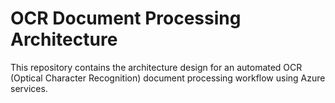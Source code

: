 # OCR Document Processing Architecture

This repository contains the architecture design for an automated OCR (Optical Character Recognition) document processing workflow using Azure services.


